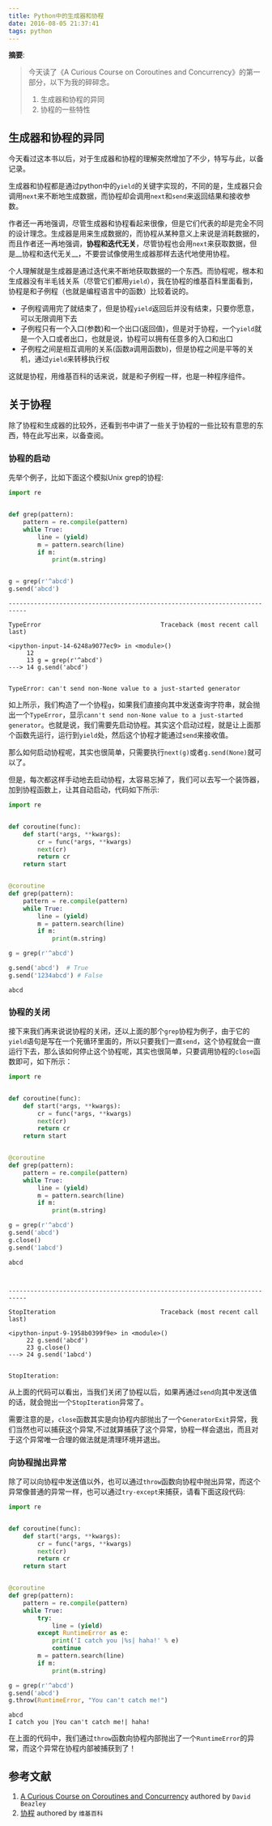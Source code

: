 ```yaml
---
title: Python中的生成器和协程
date: 2016-08-05 21:37:41
tags: python
---
```



__摘要__:

> 今天读了《A Curious Course on Coroutines and Concurrency》的第一部分，以下为我的碎碎念。
> 1. 生成器和协程的异同
> 2. 协程的一些特性

<!-- more -->

## 生成器和协程的异同

今天看过这本书以后，对于生成器和协程的理解突然增加了不少，特写与此，以备记录。

生成器和协程都是通过python中的`yield`的关键字实现的，不同的是，生成器只会调用`next`来不断地生成数据，而协程却会调用`next`和`send`来返回结果和接收参数。

作者还一再地强调，尽管生成器和协程看起来很像，但是它们代表的却是完全不同的设计理念。生成器是用来生成数据的，而协程从某种意义上来说是消耗数据的，而且作者还一再地强调，__协程和迭代无关__，尽管协程也会用`next`来获取数据，但是__协程和迭代无关__，不要尝试像使用生成器那样去迭代地使用协程。

个人理解就是生成器是通过迭代来不断地获取数据的一个东西。而协程呢，根本和生成器没有半毛钱关系（尽管它们都用`yield`），我在协程的维基百科里面看到，协程是和子例程（也就是编程语言中的函数）比较着说的。

+ 子例程调用完了就结束了，但是协程`yield`返回后并没有结束，只要你愿意，可以无限调用下去
+ 子例程只有一个入口(参数)和一个出口(返回值)，但是对于协程，一个`yield`就是一个入口或者出口，也就是说，协程可以拥有任意多的入口和出口
+ 子例程之间是相互调用的关系(函数a调用函数b)，但是协程之间是平等的关机，通过`yield`来转移执行权

这就是协程，用维基百科的话来说，就是和子例程一样，也是一种程序组件。

## 关于协程

除了协程和生成器的比较外，还看到书中讲了一些关于协程的一些比较有意思的东西，特在此写出来，以备查阅。

### 协程的启动

先举个例子，比如下面这个模拟Unix grep的协程:


```python
import re


def grep(pattern):
    pattern = re.compile(pattern)
    while True:
        line = (yield)
        m = pattern.search(line)
        if m:
            print(m.string)


g = grep(r'^abcd')
g.send('abcd')
```


    ---------------------------------------------------------------------------

    TypeError                                 Traceback (most recent call last)

    <ipython-input-14-6248a9077ec9> in <module>()
         12
         13 g = grep(r'^abcd')
    ---> 14 g.send('abcd')


    TypeError: can't send non-None value to a just-started generator


如上所示，我们构造了一个协程`g`，如果我们直接向其中发送查询字符串，就会抛出一个`TypeError`，显示`cann't send non-None value to a just-started generator`。也就是说，我们需要先启动协程。其实这个启动过程，就是让上面那个函数先运行，运行到`yield`处，然后这个协程才能通过`send`来接收值。

那么如何启动协程呢，其实也很简单，只需要执行`next(g)`或者`g.send(None)`就可以了。

但是，每次都这样手动地去启动协程，太容易忘掉了，我们可以去写一个装饰器，加到协程函数上，让其自动启动，代码如下所示:


```python
import re


def coroutine(func):
    def start(*args, **kwargs):
        cr = func(*args, **kwargs)
        next(cr)
        return cr
    return start


@coroutine
def grep(pattern):
    pattern = re.compile(pattern)
    while True:
        line = (yield)
        m = pattern.search(line)
        if m:
            print(m.string)

g = grep(r'^abcd')

g.send('abcd')  # True
g.send('1234abcd') # False
```

    abcd


### 协程的关闭

接下来我们再来说说协程的关闭，还以上面的那个`grep`协程为例子，由于它的`yield`语句是写在一个死循环里面的，所以只要我们一直`send`，这个协程就会一直运行下去，那么该如何停止这个协程呢，其实也很简单，只要调用协程的`close`函数即可，如下所示：


```python
import re


def coroutine(func):
    def start(*args, **kwargs):
        cr = func(*args, **kwargs)
        next(cr)
        return cr
    return start


@coroutine
def grep(pattern):
    pattern = re.compile(pattern)
    while True:
        line = (yield)
        m = pattern.search(line)
        if m:
            print(m.string)

g = grep(r'^abcd')
g.send('abcd')
g.close()
g.send('1abcd')
```

    abcd



    ---------------------------------------------------------------------------

    StopIteration                             Traceback (most recent call last)

    <ipython-input-9-1958b0399f9e> in <module>()
         22 g.send('abcd')
         23 g.close()
    ---> 24 g.send('1abcd')


    StopIteration:


从上面的代码可以看出，当我们关闭了协程以后，如果再通过`send`向其中发送值的话，就会抛出一个`StopIteration`异常了。

需要注意的是，`close`函数其实是向协程内部抛出了一个`GeneratorExit`异常，我们当然也可以捕获这个异常,不过就算捕获了这个异常，协程一样会退出，而且对于这个异常唯一合理的做法就是清理环境并退出。

### 向协程抛出异常

除了可以向协程中发送值以外，也可以通过`throw`函数向协程中抛出异常，而这个异常像普通的异常一样，也可以通过`try-except`来捕获，请看下面这段代码:


```python
import re


def coroutine(func):
    def start(*args, **kwargs):
        cr = func(*args, **kwargs)
        next(cr)
        return cr
    return start


@coroutine
def grep(pattern):
    pattern = re.compile(pattern)
    while True:
        try:
            line = (yield)
        except RuntimeError as e:
            print('I catch you |%s| haha!' % e)
            continue
        m = pattern.search(line)
        if m:
            print(m.string)

g = grep(r'^abcd')
g.send('abcd')
g.throw(RuntimeError, "You can't catch me!")
```

    abcd
    I catch you |You can't catch me!| haha!


在上面的代码中，我们通过`throw`函数向协程内部抛出了一个`RuntimeError`的异常，而这个异常在协程内部被捕获到了！

## 参考文献

1. [A Curious Course on Coroutines and Concurrency](http://www.dabeaz.com/coroutines/) authored by `David Beazley`
2. [协程](https://www.wikiwand.com/zh/%E5%8D%8F%E7%A8%8B) authored by `维基百科`
